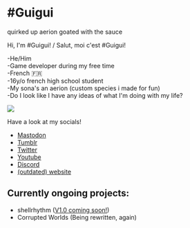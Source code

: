 # #Guigui
quirked up aerion goated with the sauce

Hi, I'm #Guigui! / Salut, moi c'est #Guigui!

-He/Him<br/>
-Game developer during my free time<br/>
-French 🇫🇷<br/>
-16y/o french high school student<br/>
-My sona's an aerion (custom species i made for fun)<br/>
-Do I look like I have any ideas of what I'm doing with my life?<br/>

![](https://hastagguigui.github.io/assets/images/hastagguiguiLogo.png)

Have a look at my socials!
* [Mastodon](https://mastodon.gamedev.place/@guigui)
* [Tumblr](https://hastagguigui.tumblr.com/)
* [Twitter](https://twitter.com/_GuiguiYT)
* [Youtube](https://www.youtube.com/channel/UCLgu-4-oMqRZVbgwbgzIo7A)
* [Discord](https://discord.com/invite/fyUqHqmujn)
* [(outdated) website](https://hastagguigui.github.io/)

## Currently ongoing projects:

- shellrhythm ([V1.0 coming soon!](https://github.com/HastagGuigui/shellrhythm/pull/3))
- Corrupted Worlds (Being rewritten, again)
